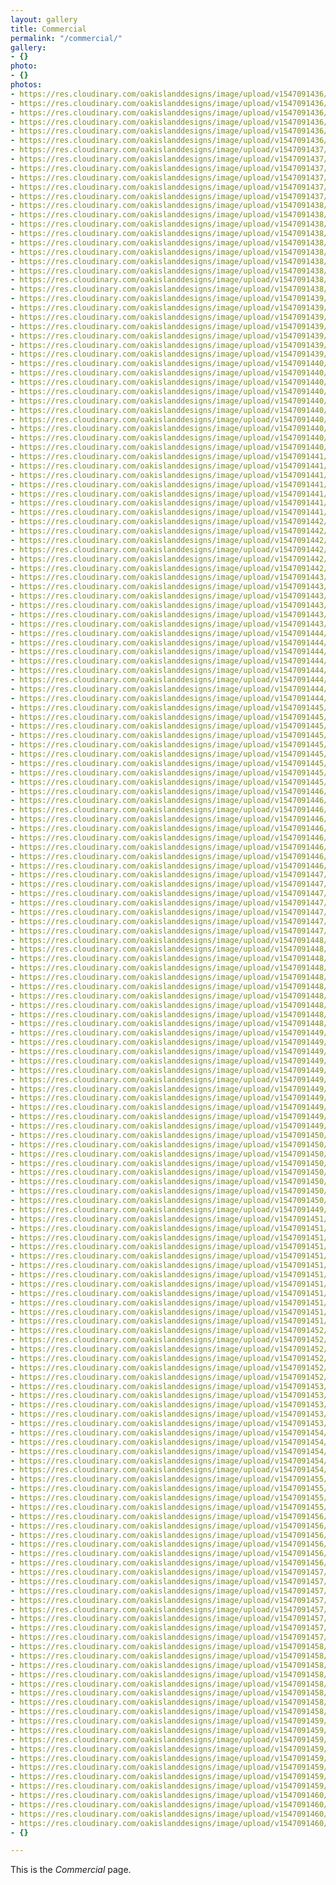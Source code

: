 ```yaml
---
layout: gallery
title: Commercial
permalink: "/commercial/"
gallery:
- {}
photo:
- {}
photos:
- https://res.cloudinary.com/oakislanddesigns/image/upload/v1547091436/inex-plastering/commercial/commercial_00011.jpg
- https://res.cloudinary.com/oakislanddesigns/image/upload/v1547091436/inex-plastering/commercial/commercial_00010.jpg
- https://res.cloudinary.com/oakislanddesigns/image/upload/v1547091436/inex-plastering/commercial/commercial_00003.jpg
- https://res.cloudinary.com/oakislanddesigns/image/upload/v1547091436/inex-plastering/commercial/commercial_00002.jpg
- https://res.cloudinary.com/oakislanddesigns/image/upload/v1547091436/inex-plastering/commercial/commercial_00001.jpg
- https://res.cloudinary.com/oakislanddesigns/image/upload/v1547091436/inex-plastering/commercial/commercial_00000.jpg
- https://res.cloudinary.com/oakislanddesigns/image/upload/v1547091437/inex-plastering/commercial/commercial_00013.jpg
- https://res.cloudinary.com/oakislanddesigns/image/upload/v1547091437/inex-plastering/commercial/commercial_00012.jpg
- https://res.cloudinary.com/oakislanddesigns/image/upload/v1547091437/inex-plastering/commercial/commercial_00008.jpg
- https://res.cloudinary.com/oakislanddesigns/image/upload/v1547091437/inex-plastering/commercial/commercial_00006.jpg
- https://res.cloudinary.com/oakislanddesigns/image/upload/v1547091437/inex-plastering/commercial/commercial_00005.jpg
- https://res.cloudinary.com/oakislanddesigns/image/upload/v1547091437/inex-plastering/commercial/commercial_00004.jpg
- https://res.cloudinary.com/oakislanddesigns/image/upload/v1547091438/inex-plastering/commercial/commercial_00021.jpg
- https://res.cloudinary.com/oakislanddesigns/image/upload/v1547091438/inex-plastering/commercial/commercial_00020.jpg
- https://res.cloudinary.com/oakislanddesigns/image/upload/v1547091438/inex-plastering/commercial/commercial_00019.jpg
- https://res.cloudinary.com/oakislanddesigns/image/upload/v1547091438/inex-plastering/commercial/commercial_00018.jpg
- https://res.cloudinary.com/oakislanddesigns/image/upload/v1547091438/inex-plastering/commercial/commercial_00017.jpg
- https://res.cloudinary.com/oakislanddesigns/image/upload/v1547091438/inex-plastering/commercial/commercial_00016.jpg
- https://res.cloudinary.com/oakislanddesigns/image/upload/v1547091438/inex-plastering/commercial/commercial_00015.jpg
- https://res.cloudinary.com/oakislanddesigns/image/upload/v1547091438/inex-plastering/commercial/commercial_00014.jpg
- https://res.cloudinary.com/oakislanddesigns/image/upload/v1547091438/inex-plastering/commercial/commercial_00009.jpg
- https://res.cloudinary.com/oakislanddesigns/image/upload/v1547091438/inex-plastering/commercial/commercial_00007.jpg
- https://res.cloudinary.com/oakislanddesigns/image/upload/v1547091439/inex-plastering/commercial/commercial_00028.jpg
- https://res.cloudinary.com/oakislanddesigns/image/upload/v1547091439/inex-plastering/commercial/commercial_00027.jpg
- https://res.cloudinary.com/oakislanddesigns/image/upload/v1547091439/inex-plastering/commercial/commercial_00026.jpg
- https://res.cloudinary.com/oakislanddesigns/image/upload/v1547091439/inex-plastering/commercial/commercial_00025.jpg
- https://res.cloudinary.com/oakislanddesigns/image/upload/v1547091439/inex-plastering/commercial/commercial_00024.jpg
- https://res.cloudinary.com/oakislanddesigns/image/upload/v1547091439/inex-plastering/commercial/commercial_00023.jpg
- https://res.cloudinary.com/oakislanddesigns/image/upload/v1547091439/inex-plastering/commercial/commercial_00022.jpg
- https://res.cloudinary.com/oakislanddesigns/image/upload/v1547091440/inex-plastering/commercial/commercial_00038.jpg
- https://res.cloudinary.com/oakislanddesigns/image/upload/v1547091440/inex-plastering/commercial/commercial_00037.jpg
- https://res.cloudinary.com/oakislanddesigns/image/upload/v1547091440/inex-plastering/commercial/commercial_00036.jpg
- https://res.cloudinary.com/oakislanddesigns/image/upload/v1547091440/inex-plastering/commercial/commercial_00035.jpg
- https://res.cloudinary.com/oakislanddesigns/image/upload/v1547091440/inex-plastering/commercial/commercial_00034.jpg
- https://res.cloudinary.com/oakislanddesigns/image/upload/v1547091440/inex-plastering/commercial/commercial_00033.jpg
- https://res.cloudinary.com/oakislanddesigns/image/upload/v1547091440/inex-plastering/commercial/commercial_00032.jpg
- https://res.cloudinary.com/oakislanddesigns/image/upload/v1547091440/inex-plastering/commercial/commercial_00031.jpg
- https://res.cloudinary.com/oakislanddesigns/image/upload/v1547091440/inex-plastering/commercial/commercial_00030.jpg
- https://res.cloudinary.com/oakislanddesigns/image/upload/v1547091440/inex-plastering/commercial/commercial_00029.jpg
- https://res.cloudinary.com/oakislanddesigns/image/upload/v1547091441/inex-plastering/commercial/commercial_00046.jpg
- https://res.cloudinary.com/oakislanddesigns/image/upload/v1547091441/inex-plastering/commercial/commercial_00044.jpg
- https://res.cloudinary.com/oakislanddesigns/image/upload/v1547091441/inex-plastering/commercial/commercial_00043.jpg
- https://res.cloudinary.com/oakislanddesigns/image/upload/v1547091441/inex-plastering/commercial/commercial_00042.jpg
- https://res.cloudinary.com/oakislanddesigns/image/upload/v1547091441/inex-plastering/commercial/commercial_00041.jpg
- https://res.cloudinary.com/oakislanddesigns/image/upload/v1547091441/inex-plastering/commercial/commercial_00040.jpg
- https://res.cloudinary.com/oakislanddesigns/image/upload/v1547091441/inex-plastering/commercial/commercial_00039.jpg
- https://res.cloudinary.com/oakislanddesigns/image/upload/v1547091442/inex-plastering/commercial/commercial_00051.jpg
- https://res.cloudinary.com/oakislanddesigns/image/upload/v1547091442/inex-plastering/commercial/commercial_00050.jpg
- https://res.cloudinary.com/oakislanddesigns/image/upload/v1547091442/inex-plastering/commercial/commercial_00049.jpg
- https://res.cloudinary.com/oakislanddesigns/image/upload/v1547091442/inex-plastering/commercial/commercial_00048.jpg
- https://res.cloudinary.com/oakislanddesigns/image/upload/v1547091442/inex-plastering/commercial/commercial_00047.jpg
- https://res.cloudinary.com/oakislanddesigns/image/upload/v1547091442/inex-plastering/commercial/commercial_00045.jpg
- https://res.cloudinary.com/oakislanddesigns/image/upload/v1547091443/inex-plastering/commercial/commercial_00058.jpg
- https://res.cloudinary.com/oakislanddesigns/image/upload/v1547091443/inex-plastering/commercial/commercial_00057.jpg
- https://res.cloudinary.com/oakislanddesigns/image/upload/v1547091443/inex-plastering/commercial/commercial_00056.jpg
- https://res.cloudinary.com/oakislanddesigns/image/upload/v1547091443/inex-plastering/commercial/commercial_00055.jpg
- https://res.cloudinary.com/oakislanddesigns/image/upload/v1547091443/inex-plastering/commercial/commercial_00053.jpg
- https://res.cloudinary.com/oakislanddesigns/image/upload/v1547091443/inex-plastering/commercial/commercial_00052.jpg
- https://res.cloudinary.com/oakislanddesigns/image/upload/v1547091444/inex-plastering/commercial/commercial_00067.jpg
- https://res.cloudinary.com/oakislanddesigns/image/upload/v1547091444/inex-plastering/commercial/commercial_00064.jpg
- https://res.cloudinary.com/oakislanddesigns/image/upload/v1547091444/inex-plastering/commercial/commercial_00063.jpg
- https://res.cloudinary.com/oakislanddesigns/image/upload/v1547091444/inex-plastering/commercial/commercial_00062.jpg
- https://res.cloudinary.com/oakislanddesigns/image/upload/v1547091444/inex-plastering/commercial/commercial_00061.jpg
- https://res.cloudinary.com/oakislanddesigns/image/upload/v1547091444/inex-plastering/commercial/commercial_00060.jpg
- https://res.cloudinary.com/oakislanddesigns/image/upload/v1547091444/inex-plastering/commercial/commercial_00059.jpg
- https://res.cloudinary.com/oakislanddesigns/image/upload/v1547091444/inex-plastering/commercial/commercial_00054.jpg
- https://res.cloudinary.com/oakislanddesigns/image/upload/v1547091445/inex-plastering/commercial/commercial_00074.jpg
- https://res.cloudinary.com/oakislanddesigns/image/upload/v1547091445/inex-plastering/commercial/commercial_00073.jpg
- https://res.cloudinary.com/oakislanddesigns/image/upload/v1547091445/inex-plastering/commercial/commercial_00072.jpg
- https://res.cloudinary.com/oakislanddesigns/image/upload/v1547091445/inex-plastering/commercial/commercial_00071.jpg
- https://res.cloudinary.com/oakislanddesigns/image/upload/v1547091445/inex-plastering/commercial/commercial_00070.jpg
- https://res.cloudinary.com/oakislanddesigns/image/upload/v1547091445/inex-plastering/commercial/commercial_00069.jpg
- https://res.cloudinary.com/oakislanddesigns/image/upload/v1547091445/inex-plastering/commercial/commercial_00068.jpg
- https://res.cloudinary.com/oakislanddesigns/image/upload/v1547091445/inex-plastering/commercial/commercial_00066.jpg
- https://res.cloudinary.com/oakislanddesigns/image/upload/v1547091445/inex-plastering/commercial/commercial_00065.jpg
- https://res.cloudinary.com/oakislanddesigns/image/upload/v1547091446/inex-plastering/commercial/commercial_00084.jpg
- https://res.cloudinary.com/oakislanddesigns/image/upload/v1547091446/inex-plastering/commercial/commercial_00082.jpg
- https://res.cloudinary.com/oakislanddesigns/image/upload/v1547091446/inex-plastering/commercial/commercial_00081.jpg
- https://res.cloudinary.com/oakislanddesigns/image/upload/v1547091446/inex-plastering/commercial/commercial_00080.jpg
- https://res.cloudinary.com/oakislanddesigns/image/upload/v1547091446/inex-plastering/commercial/commercial_00079.jpg
- https://res.cloudinary.com/oakislanddesigns/image/upload/v1547091446/inex-plastering/commercial/commercial_00078.jpg
- https://res.cloudinary.com/oakislanddesigns/image/upload/v1547091446/inex-plastering/commercial/commercial_00077.jpg
- https://res.cloudinary.com/oakislanddesigns/image/upload/v1547091446/inex-plastering/commercial/commercial_00076.jpg
- https://res.cloudinary.com/oakislanddesigns/image/upload/v1547091446/inex-plastering/commercial/commercial_00075.jpg
- https://res.cloudinary.com/oakislanddesigns/image/upload/v1547091447/inex-plastering/commercial/commercial_00091.jpg
- https://res.cloudinary.com/oakislanddesigns/image/upload/v1547091447/inex-plastering/commercial/commercial_00090.jpg
- https://res.cloudinary.com/oakislanddesigns/image/upload/v1547091447/inex-plastering/commercial/commercial_00088.jpg
- https://res.cloudinary.com/oakislanddesigns/image/upload/v1547091447/inex-plastering/commercial/commercial_00087.jpg
- https://res.cloudinary.com/oakislanddesigns/image/upload/v1547091447/inex-plastering/commercial/commercial_00086.jpg
- https://res.cloudinary.com/oakislanddesigns/image/upload/v1547091447/inex-plastering/commercial/commercial_00085.jpg
- https://res.cloudinary.com/oakislanddesigns/image/upload/v1547091447/inex-plastering/commercial/commercial_00083.jpg
- https://res.cloudinary.com/oakislanddesigns/image/upload/v1547091448/inex-plastering/commercial/commercial_00101.jpg
- https://res.cloudinary.com/oakislanddesigns/image/upload/v1547091448/inex-plastering/commercial/commercial_00099.jpg
- https://res.cloudinary.com/oakislanddesigns/image/upload/v1547091448/inex-plastering/commercial/commercial_00098.jpg
- https://res.cloudinary.com/oakislanddesigns/image/upload/v1547091448/inex-plastering/commercial/commercial_00097.jpg
- https://res.cloudinary.com/oakislanddesigns/image/upload/v1547091448/inex-plastering/commercial/commercial_00096.jpg
- https://res.cloudinary.com/oakislanddesigns/image/upload/v1547091448/inex-plastering/commercial/commercial_00095.jpg
- https://res.cloudinary.com/oakislanddesigns/image/upload/v1547091448/inex-plastering/commercial/commercial_00094.jpg
- https://res.cloudinary.com/oakislanddesigns/image/upload/v1547091448/inex-plastering/commercial/commercial_00093.jpg
- https://res.cloudinary.com/oakislanddesigns/image/upload/v1547091448/inex-plastering/commercial/commercial_00092.jpg
- https://res.cloudinary.com/oakislanddesigns/image/upload/v1547091448/inex-plastering/commercial/commercial_00089.jpg
- https://res.cloudinary.com/oakislanddesigns/image/upload/v1547091449/inex-plastering/commercial/commercial_00112.jpg
- https://res.cloudinary.com/oakislanddesigns/image/upload/v1547091449/inex-plastering/commercial/commercial_00111.jpg
- https://res.cloudinary.com/oakislanddesigns/image/upload/v1547091449/inex-plastering/commercial/commercial_00110.jpg
- https://res.cloudinary.com/oakislanddesigns/image/upload/v1547091449/inex-plastering/commercial/commercial_00108.jpg
- https://res.cloudinary.com/oakislanddesigns/image/upload/v1547091449/inex-plastering/commercial/commercial_00107.jpg
- https://res.cloudinary.com/oakislanddesigns/image/upload/v1547091449/inex-plastering/commercial/commercial_00106.jpg
- https://res.cloudinary.com/oakislanddesigns/image/upload/v1547091449/inex-plastering/commercial/commercial_00105.jpg
- https://res.cloudinary.com/oakislanddesigns/image/upload/v1547091449/inex-plastering/commercial/commercial_00104.jpg
- https://res.cloudinary.com/oakislanddesigns/image/upload/v1547091449/inex-plastering/commercial/commercial_00103.jpg
- https://res.cloudinary.com/oakislanddesigns/image/upload/v1547091449/inex-plastering/commercial/commercial_00102.jpg
- https://res.cloudinary.com/oakislanddesigns/image/upload/v1547091449/inex-plastering/commercial/commercial_00100.jpg
- https://res.cloudinary.com/oakislanddesigns/image/upload/v1547091450/inex-plastering/commercial/commercial_00120.jpg
- https://res.cloudinary.com/oakislanddesigns/image/upload/v1547091450/inex-plastering/commercial/commercial_00119.jpg
- https://res.cloudinary.com/oakislanddesigns/image/upload/v1547091450/inex-plastering/commercial/commercial_00118.jpg
- https://res.cloudinary.com/oakislanddesigns/image/upload/v1547091450/inex-plastering/commercial/commercial_00117.jpg
- https://res.cloudinary.com/oakislanddesigns/image/upload/v1547091450/inex-plastering/commercial/commercial_00116.jpg
- https://res.cloudinary.com/oakislanddesigns/image/upload/v1547091450/inex-plastering/commercial/commercial_00115.jpg
- https://res.cloudinary.com/oakislanddesigns/image/upload/v1547091450/inex-plastering/commercial/commercial_00114.jpg
- https://res.cloudinary.com/oakislanddesigns/image/upload/v1547091450/inex-plastering/commercial/commercial_00113.jpg
- https://res.cloudinary.com/oakislanddesigns/image/upload/v1547091449/inex-plastering/commercial/commercial_00109.jpg
- https://res.cloudinary.com/oakislanddesigns/image/upload/v1547091451/inex-plastering/commercial/commercial_00132.jpg
- https://res.cloudinary.com/oakislanddesigns/image/upload/v1547091451/inex-plastering/commercial/commercial_00131.jpg
- https://res.cloudinary.com/oakislanddesigns/image/upload/v1547091451/inex-plastering/commercial/commercial_00130.jpg
- https://res.cloudinary.com/oakislanddesigns/image/upload/v1547091451/inex-plastering/commercial/commercial_00129.jpg
- https://res.cloudinary.com/oakislanddesigns/image/upload/v1547091451/inex-plastering/commercial/commercial_00128.jpg
- https://res.cloudinary.com/oakislanddesigns/image/upload/v1547091451/inex-plastering/commercial/commercial_00127.jpg
- https://res.cloudinary.com/oakislanddesigns/image/upload/v1547091451/inex-plastering/commercial/commercial_00126.jpg
- https://res.cloudinary.com/oakislanddesigns/image/upload/v1547091451/inex-plastering/commercial/commercial_00125.jpg
- https://res.cloudinary.com/oakislanddesigns/image/upload/v1547091451/inex-plastering/commercial/commercial_00124.jpg
- https://res.cloudinary.com/oakislanddesigns/image/upload/v1547091451/inex-plastering/commercial/commercial_00123.jpg
- https://res.cloudinary.com/oakislanddesigns/image/upload/v1547091451/inex-plastering/commercial/commercial_00122.jpg
- https://res.cloudinary.com/oakislanddesigns/image/upload/v1547091451/inex-plastering/commercial/commercial_00121.jpg
- https://res.cloudinary.com/oakislanddesigns/image/upload/v1547091452/inex-plastering/commercial/commercial_00140.jpg
- https://res.cloudinary.com/oakislanddesigns/image/upload/v1547091452/inex-plastering/commercial/commercial_00139.jpg
- https://res.cloudinary.com/oakislanddesigns/image/upload/v1547091452/inex-plastering/commercial/commercial_00138.jpg
- https://res.cloudinary.com/oakislanddesigns/image/upload/v1547091452/inex-plastering/commercial/commercial_00136.jpg
- https://res.cloudinary.com/oakislanddesigns/image/upload/v1547091452/inex-plastering/commercial/commercial_00135.jpg
- https://res.cloudinary.com/oakislanddesigns/image/upload/v1547091452/inex-plastering/commercial/commercial_00134.jpg
- https://res.cloudinary.com/oakislanddesigns/image/upload/v1547091453/inex-plastering/commercial/commercial_00145.jpg
- https://res.cloudinary.com/oakislanddesigns/image/upload/v1547091453/inex-plastering/commercial/commercial_00143.jpg
- https://res.cloudinary.com/oakislanddesigns/image/upload/v1547091453/inex-plastering/commercial/commercial_00142.jpg
- https://res.cloudinary.com/oakislanddesigns/image/upload/v1547091453/inex-plastering/commercial/commercial_00141.jpg
- https://res.cloudinary.com/oakislanddesigns/image/upload/v1547091453/inex-plastering/commercial/commercial_00137.jpg
- https://res.cloudinary.com/oakislanddesigns/image/upload/v1547091454/inex-plastering/commercial/commercial_00149.jpg
- https://res.cloudinary.com/oakislanddesigns/image/upload/v1547091454/inex-plastering/commercial/commercial_00147.jpg
- https://res.cloudinary.com/oakislanddesigns/image/upload/v1547091454/inex-plastering/commercial/commercial_00146.jpg
- https://res.cloudinary.com/oakislanddesigns/image/upload/v1547091454/inex-plastering/commercial/commercial_00144.jpg
- https://res.cloudinary.com/oakislanddesigns/image/upload/v1547091454/inex-plastering/commercial/commercial_00133.jpg
- https://res.cloudinary.com/oakislanddesigns/image/upload/v1547091455/inex-plastering/commercial/commercial_00155.jpg
- https://res.cloudinary.com/oakislanddesigns/image/upload/v1547091455/inex-plastering/commercial/commercial_00153.jpg
- https://res.cloudinary.com/oakislanddesigns/image/upload/v1547091455/inex-plastering/commercial/commercial_00151.jpg
- https://res.cloudinary.com/oakislanddesigns/image/upload/v1547091455/inex-plastering/commercial/commercial_00150.jpg
- https://res.cloudinary.com/oakislanddesigns/image/upload/v1547091456/inex-plastering/commercial/commercial_00159.jpg
- https://res.cloudinary.com/oakislanddesigns/image/upload/v1547091456/inex-plastering/commercial/commercial_00158.jpg
- https://res.cloudinary.com/oakislanddesigns/image/upload/v1547091456/inex-plastering/commercial/commercial_00156.jpg
- https://res.cloudinary.com/oakislanddesigns/image/upload/v1547091456/inex-plastering/commercial/commercial_00154.jpg
- https://res.cloudinary.com/oakislanddesigns/image/upload/v1547091456/inex-plastering/commercial/commercial_00152.jpg
- https://res.cloudinary.com/oakislanddesigns/image/upload/v1547091456/inex-plastering/commercial/commercial_00148.jpg
- https://res.cloudinary.com/oakislanddesigns/image/upload/v1547091457/inex-plastering/commercial/commercial_00166.jpg
- https://res.cloudinary.com/oakislanddesigns/image/upload/v1547091457/inex-plastering/commercial/commercial_00165.jpg
- https://res.cloudinary.com/oakislanddesigns/image/upload/v1547091457/inex-plastering/commercial/commercial_00164.jpg
- https://res.cloudinary.com/oakislanddesigns/image/upload/v1547091457/inex-plastering/commercial/commercial_00163.jpg
- https://res.cloudinary.com/oakislanddesigns/image/upload/v1547091457/inex-plastering/commercial/commercial_00162.jpg
- https://res.cloudinary.com/oakislanddesigns/image/upload/v1547091457/inex-plastering/commercial/commercial_00161.jpg
- https://res.cloudinary.com/oakislanddesigns/image/upload/v1547091457/inex-plastering/commercial/commercial_00160.jpg
- https://res.cloudinary.com/oakislanddesigns/image/upload/v1547091457/inex-plastering/commercial/commercial_00157.jpg
- https://res.cloudinary.com/oakislanddesigns/image/upload/v1547091458/inex-plastering/commercial/commercial_00175.jpg
- https://res.cloudinary.com/oakislanddesigns/image/upload/v1547091458/inex-plastering/commercial/commercial_00174.jpg
- https://res.cloudinary.com/oakislanddesigns/image/upload/v1547091458/inex-plastering/commercial/commercial_00173.jpg
- https://res.cloudinary.com/oakislanddesigns/image/upload/v1547091458/inex-plastering/commercial/commercial_00172.jpg
- https://res.cloudinary.com/oakislanddesigns/image/upload/v1547091458/inex-plastering/commercial/commercial_00170.jpg
- https://res.cloudinary.com/oakislanddesigns/image/upload/v1547091458/inex-plastering/commercial/commercial_00169.jpg
- https://res.cloudinary.com/oakislanddesigns/image/upload/v1547091458/inex-plastering/commercial/commercial_00168.jpg
- https://res.cloudinary.com/oakislanddesigns/image/upload/v1547091458/inex-plastering/commercial/commercial_00167.jpg
- https://res.cloudinary.com/oakislanddesigns/image/upload/v1547091459/inex-plastering/commercial/commercial_00184.jpg
- https://res.cloudinary.com/oakislanddesigns/image/upload/v1547091459/inex-plastering/commercial/commercial_00181.jpg
- https://res.cloudinary.com/oakislanddesigns/image/upload/v1547091459/inex-plastering/commercial/commercial_00180.jpg
- https://res.cloudinary.com/oakislanddesigns/image/upload/v1547091459/inex-plastering/commercial/commercial_00179.jpg
- https://res.cloudinary.com/oakislanddesigns/image/upload/v1547091459/inex-plastering/commercial/commercial_00178.jpg
- https://res.cloudinary.com/oakislanddesigns/image/upload/v1547091459/inex-plastering/commercial/commercial_00177.jpg
- https://res.cloudinary.com/oakislanddesigns/image/upload/v1547091459/inex-plastering/commercial/commercial_00176.jpg
- https://res.cloudinary.com/oakislanddesigns/image/upload/v1547091459/inex-plastering/commercial/commercial_00171.jpg
- https://res.cloudinary.com/oakislanddesigns/image/upload/v1547091460/inex-plastering/commercial/commercial_00186.jpg
- https://res.cloudinary.com/oakislanddesigns/image/upload/v1547091460/inex-plastering/commercial/commercial_00185.jpg
- https://res.cloudinary.com/oakislanddesigns/image/upload/v1547091460/inex-plastering/commercial/commercial_00183.jpg
- https://res.cloudinary.com/oakislanddesigns/image/upload/v1547091460/inex-plastering/commercial/commercial_00182.jpg
- {}

---
```

This is the *Commercial* page.